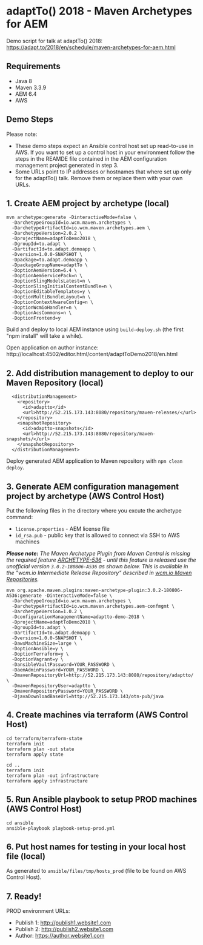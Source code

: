 adaptTo() 2018 - Maven Archetypes for AEM
=========================================

Demo script for talk at adaptTo() 2018:<br/>
https://adapt.to/2018/en/schedule/maven-archetypes-for-aem.html


Requirements
------------

* Java 8
* Maven 3.3.9
* AEM 6.4
* AWS


Demo Steps
----------

Please note:

* These demo steps expect an Ansible control host set up read-to-use in AWS. If you want to set up a control host in your environment follow the steps in the REAMDE file contained in the AEM configuration management project generated in step 3.
* Some URLs point to IP addresses or hostnames that where set up only for the adaptTo() talk. Remove them or replace them with your own URLs.


## 1. Create AEM project by archetype (local)

```
mvn archetype:generate -DinteractiveMode=false \
  -DarchetypeGroupId=io.wcm.maven.archetypes \
  -DarchetypeArtifactId=io.wcm.maven.archetypes.aem \
  -DarchetypeVersion=2.0.2 \
  -DprojectName=adaptToDemo2018 \
  -DgroupId=to.adapt \
  -DartifactId=to.adapt.demoapp \
  -Dversion=1.0.0-SNAPSHOT \
  -Dpackage=to.adapt.demoapp \
  -DpackageGroupName=adaptTo \
  -DoptionAemVersion=6.4 \
  -DoptionAemServicePack=n \
  -DoptionSlingModelsLatest=n \
  -DoptionSlingInitialContentBundle=n \
  -DoptionEditableTemplates=y \
  -DoptionMultiBundleLayout=n \
  -DoptionContextAwareConfig=n \
  -DoptionWcmioHandler=n \
  -DoptionAcsCommons=n \
  -DoptionFrontend=y
```

Build and deploy to local AEM instance using `build-deploy.sh` (the first "npm install" will take a while).

Open application on author instance: http://localhost:4502/editor.html/content/adaptToDemo2018/en.html


## 2. Add distribution management to deploy to our Maven Repository (local)

```
  <distributionManagement>
    <repository>
      <id>adaptto</id>
      <url>http://52.215.173.143:8080/repository/maven-releases/</url>
    </repository>
    <snapshotRepository>
      <id>adaptto-snapshots</id>
      <url>http://52.215.173.143:8080/repository/maven-snapshots/</url>
    </snapshotRepository>
  </distributionManagement>
 ```

Deploy generated AEM application to Maven repository with `npm clean deploy`.


## 3. Generate AEM configuration management project by archetype (AWS Control Host)

Put the following files in the directory where you excute the archetype command:

* `license.properties` - AEM license file
* `id_rsa.pub` - public key that is allowed to connect via SSH to AWS machines

_**Please note:** The Maven Archetype Plugin from Maven Central is missing the required feature [ARCHETYPE-536](https://issues.apache.org/jira/browse/ARCHETYPE-536) - until this feature is released use the unofficial version `3.0.2-180806-A536` as shown below. This is available in the "wcm.io Intermediate Release Repository" described in [wcm.io Maven Repositories](http://wcm.io/maven.html)._

```
mvn org.apache.maven.plugins:maven-archetype-plugin:3.0.2-180806-A536:generate -DinteractiveMode=false \
  -DarchetypeGroupId=io.wcm.maven.archetypes \
  -DarchetypeArtifactId=io.wcm.maven.archetypes.aem-confmgmt \
  -DarchetypeVersion=1.0.2 \
  -DconfigurationManagementName=adaptto-demo-2018 \
  -DprojectName=adaptToDemo2018 \
  -DgroupId=to.adapt \
  -DartifactId=to.adapt.demoapp \
  -Dversion=1.0.0-SNAPSHOT \
  -DawsMachineSize=large \
  -DoptionAnsible=y \
  -DoptionTerraform=y \
  -DoptionVagrant=y \
  -DansibleVaultPassword=YOUR_PASSWORD \
  -DaemAdminPassword=YOUR_PASSWORD \
  -DmavenRepositoryUrl=http://52.215.173.143:8080/repository/adaptto/ \
  -DmavenRepositoryUser=adaptto \
  -DmavenRepositoryPassword=YOUR_PASSWORD \
  -DjavaDownloadBaseUrl=http://52.215.173.143/otn-pub/java
```

## 4. Create machines via terraform (AWS Control Host)

```
cd terraform/terraform-state
terraform init
terraform plan -out state
terraform apply state

cd ..
terraform init
terraform plan -out infrastructure
terraform apply infrastructure
```

## 5. Run Ansible playbook to setup PROD machines (AWS Control Host)

```
cd ansible
ansible-playbook playbook-setup-prod.yml
```

## 6. Put host names for testing in your local host file (local)

As generated to `ansible/files/tmp/hosts_prod` (file to be found on AWS Control Host).


## 7. Ready!

PROD environment URLs:

* Publish 1: http://publish1.website1.com
* Publish 2: http://publish2.website1.com
* Author: https://author.website1.com

